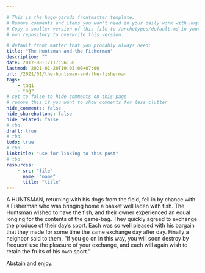 ```yaml
---

# This is the hugo-garuda frontmatter template.
# Remove comments and items you won't need in your daily work with Hugo.
# Copy a smaller version of this file to /archetypes/default.md in your
# own repository to overwrite this version.

# default front matter that you probably always need:
title: "The Huntsman and the Fisherman"
description: ""
date: 2017-08-17T17:56:58
lastmod: 2021-01-20T19:03:00+07:00
url: /2021/01/the-huntsman-and-the-fisherman
tags:
    - tag1
    - tag2
# set to false to hide comments on this page
# remove this if you want to show comments for less clutter
hide_comments: false
hide_sharebuttons: false
hide_related: false
# tbd.
draft: true
# tbd.
todo: true
# tbd.
linktitle: "use for linking to this post"
# tbd.
resources:
    - src: "file"
      name: "name"
      title: "title"
---
```

A HUNTSMAN, returning with his dogs from the field, fell in by chance with a Fisherman who was bringing home a basket well laden with fish. The Huntsman wished to have the fish, and their owner experienced an equal longing for the contents of the game-bag. They quickly agreed to exchange the produce of their day’s sport. Each was so well pleased with his bargain that they made for some time the same exchange day after day. Finally a neighbor said to them, “If you go on in this way, you will soon destroy by frequent use the pleasure of your exchange, and each will again wish to retain the fruits of his own sport.”

Abstain and enjoy.
